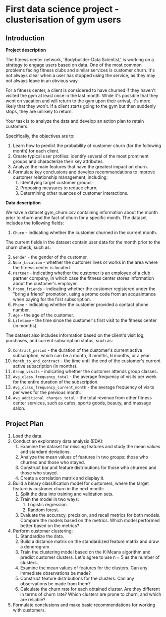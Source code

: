 # First data science project - clusterisation of gym users

## Introduction

**Project description**

The fitness center network, 'Bodybuilder-Data Scientist,' is working on a strategy to engage users based on data. One of the most common problems facing fitness clubs and similar services is customer churn. It's not always clear when a user has stopped using the service, as they may not always leave in an obvious way.

For a fitness center, a client is considered to have churned if they haven't visited the gym at least once in the last month. While it's possible that they went on vacation and will return to the gym upon their arrival, it's more likely that they won't. If a client starts going to the gym but then suddenly stops, they are unlikely to return.

Your task is to analyze the data and develop an action plan to retain customers.

Specifically, the objectives are to:

1. Learn how to predict the probability of customer churn (for the following month) for each client.
2. Create typical user profiles: identify several of the most prominent groups and characterize their key attributes.
3. Analyze the main features that have the greatest impact on churn.
4. Formulate key conclusions and develop recommendations to improve customer relationship management, including:
   1. Identifying target customer groups;
   2. Proposing measures to reduce churn;
   3. Determining other nuances of customer interactions.

**Data description**

We have a dataset gym_churn.csv containing information about the month prior to churn and the fact of churn for a specific month. The dataset includes the following fields:

1. `Churn` - indicating whether the customer churned in the current month.

The current fields in the dataset contain user data for the month prior to the churn check, such as:

2. `Gender` - the gender of the customer.
3. `Near_Location` - whether the customer lives or works in the area where the fitness center is located.
4. `Partner` - indicating whether the customer is an employee of a club partner company, in which case the fitness center stores information about the customer's employer.
5. `Promo_friends` - indicating whether the customer registered under the "bring a friend" promotion, using a promo code from an acquaintance when paying for the first subscription.
6. `Phone` - indicating whether the customer provided a contact phone number.
7. `Age` - the age of the customer.
8. `Lifetime` - the time since the customer's first visit to the fitness center (in months).

The dataset also includes information based on the client's visit log, purchases, and current subscription status, such as:

9. `Contract_period` - the duration of the customer's current active subscription, which can be a month, 3 months, 6 months, or a year.
10. `Month_to_end_contract` - the time until the end of the customer's current active subscription (in months).
11. `Group_visits` - indicating whether the customer attends group classes.
12. `Avg_class_frequency_total` - the average frequency of visits per week for the entire duration of the subscription.
13. `Avg_class_frequency_current_month` - the average frequency of visits per week for the previous month.
14. `Avg_additional_charges_total` - the total revenue from other fitness center services, such as cafes, sports goods, beauty, and massage salon.

## Project Plan

1. Load the data.
2. Conduct an exploratory data analysis (EDA):
   1. Examine the dataset for missing features and study the mean values and standard deviations.
   2. Analyze the mean values of features in two groups: those who churned and those who stayed.
   3. Construct bar and feature distributions for those who churned and those who stayed.
   4. Create a correlation matrix and display it.
3. Build a binary classification model for customers, where the target feature is customer churn in the next month:
   1. Split the data into training and validation sets.
   2. Train the model in two ways:
      1. Logistic regression.
      2. Random forest.
   3. Evaluate the accuracy, precision, and recall metrics for both models. Compare the models based on the metrics. Which model performed better based on the metrics?
4. Perform customer clustering:
   1. Standardize the data.
   2. Build a distance matrix on the standardized feature matrix and draw a dendrogram.
   3. Train the clustering model based on the K-Means algorithm and predict customer clusters. Let's agree to use n = 5 as the number of clusters.
   4. Examine the mean values of features for the clusters. Can any immediate observations be made?
   5. Construct feature distributions for the clusters. Can any observations be made from them?
   6. Calculate the churn rate for each obtained cluster. Are they different in terms of churn rate? Which clusters are prone to churn, and which are reliable?
5. Formulate conclusions and make basic recommendations for working with customers.
